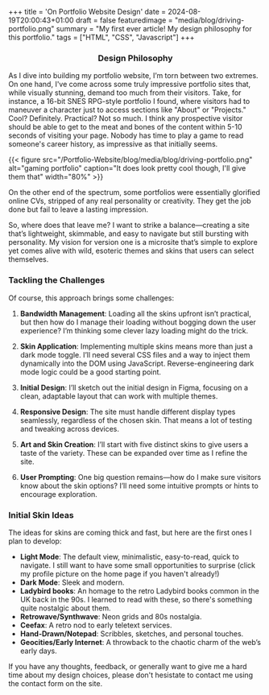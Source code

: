 +++
title = 'On Portfolio Website Design'
date = 2024-08-19T20:00:43+01:00
draft = false
featuredimage = "media/blog/driving-portfolio.png"
summary = "My first ever article! My design philosophy for this portfolio."
tags = ["HTML", "CSS", "Javascript"]
+++

### <center>Design Philosophy</center>

As I dive into building my portfolio website, I’m torn between two extremes. On one hand, I've come across some truly impressive portfolio sites that, while visually stunning, demand too much from their visitors. Take, for instance, a 16-bit SNES RPG-style portfolio I found, where visitors had to maneuver a character just to access sections like "About" or "Projects." Cool? Definitely. Practical? Not so much. I think any prospective visitor should be able to get to the meat and bones of the content within 5-10 seconds of visiting your page. Nobody has time to play a game to read someone's career history, as impressive as that initially seems.

{{< figure src="/Portfolio-Website/blog/media/blog/driving-portfolio.png" alt="gaming portfolio" caption="It does look pretty cool though, I'll give them that" width="80%" >}}  

On the other end of the spectrum, some portfolios were essentially glorified online CVs, stripped of any real personality or creativity. They get the job done but fail to leave a lasting impression.

So, where does that leave me? I want to strike a balance—creating a site that’s lightweight, skimmable, and easy to navigate but still bursting with personality. My vision for version one is a microsite that’s simple to explore yet comes alive with wild, esoteric themes and skins that users can select themselves.

### Tackling the Challenges

Of course, this approach brings some challenges:

1. **Bandwidth Management**: Loading all the skins upfront isn’t practical, but then how do I manage their loading without bogging down the user experience? I’m thinking some clever lazy loading might do the trick.

2. **Skin Application**: Implementing multiple skins means more than just a dark mode toggle. I’ll need several CSS files and a way to inject them dynamically into the DOM using JavaScript. Reverse-engineering dark mode logic could be a good starting point.

3. **Initial Design**: I’ll sketch out the initial design in Figma, focusing on a clean, adaptable layout that can work with multiple themes.

4. **Responsive Design**: The site must handle different display types seamlessly, regardless of the chosen skin. That means a lot of testing and tweaking across devices.

5. **Art and Skin Creation**: I’ll start with five distinct skins to give users a taste of the variety. These can be expanded over time as I refine the site.

6. **User Prompting**: One big question remains—how do I make sure visitors know about the skin options? I’ll need some intuitive prompts or hints to encourage exploration.

### Initial Skin Ideas

The ideas for skins are coming thick and fast, but here are the first ones I plan to develop:

- **Light Mode**: The default view, minimalistic, easy-to-read, quick to navigate. I still want to have some small opportunities to surprise (click my profile picture on the home page if you haven't already!)
- **Dark Mode**: Sleek and modern.
- **Ladybird books**: An homage to the retro Ladybird books common in the UK back in the 90s. I learned to read with these, so there's something quite nostalgic about them.
- **Retrowave/Synthwave**: Neon grids and 80s nostalgia.
- **Ceefax**: A retro nod to early teletext services.
- **Hand-Drawn/Notepad**: Scribbles, sketches, and personal touches.
- **Geocities/Early Internet**: A throwback to the chaotic charm of the web’s early days.

If you have any thoughts, feedback, or generally want to give me a hard time about my design choices, please don't hesistate to contact me using the contact form on the site.
